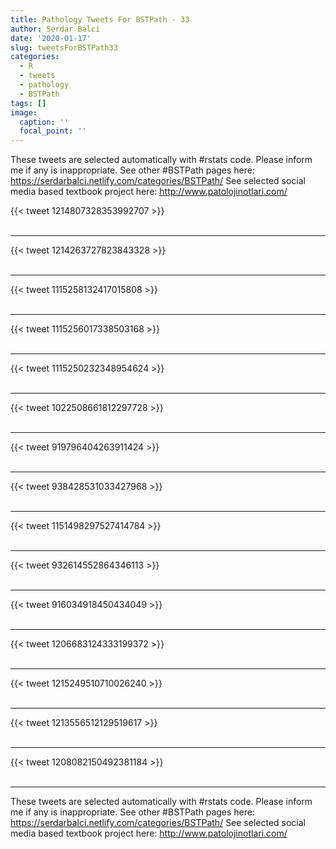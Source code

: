 ```yaml
---
title: Pathology Tweets For BSTPath - 33
author: Serdar Balci
date: '2020-01-17'
slug: tweetsForBSTPath33
categories:
  - R
  - tweets
  - pathology
  - BSTPath
tags: []
image:
  caption: ''
  focal_point: ''
---
```



These tweets are selected automatically with #rstats code. Please inform me if any is inappropriate.
See other #BSTPath pages here: https://serdarbalci.netlify.com/categories/BSTPath/ 
See selected social media based textbook project here: http://www.patolojinotlari.com/

{{< tweet 1214807328353992707 >}}
<br>
<br>
<hr>
{{< tweet 1214263727823843328 >}}
<br>
<br>
<hr>
{{< tweet 1115258132417015808 >}}
<br>
<br>
<hr>
{{< tweet 1115256017338503168 >}}
<br>
<br>
<hr>
{{< tweet 1115250232348954624 >}}
<br>
<br>
<hr>
{{< tweet 1022508661812297728 >}}
<br>
<br>
<hr>
{{< tweet 919796404263911424 >}}
<br>
<br>
<hr>
{{< tweet 938428531033427968 >}}
<br>
<br>
<hr>
{{< tweet 1151498297527414784 >}}
<br>
<br>
<hr>
{{< tweet 932614552864346113 >}}
<br>
<br>
<hr>
{{< tweet 916034918450434049 >}}
<br>
<br>
<hr>
{{< tweet 1206683124333199372 >}}
<br>
<br>
<hr>
{{< tweet 1215249510710026240 >}}
<br>
<br>
<hr>
{{< tweet 1213556512129519617 >}}
<br>
<br>
<hr>
{{< tweet 1208082150492381184 >}}
<br>
<br>
<hr>


These tweets are selected automatically with #rstats code. Please inform me if any is inappropriate.
See other #BSTPath pages here: https://serdarbalci.netlify.com/categories/BSTPath/ 
See selected social media based textbook project here: http://www.patolojinotlari.com/
